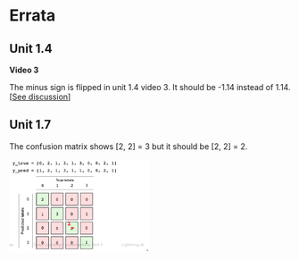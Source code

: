 # Errata



## Unit 1.4

**Video 3**

The minus sign is flipped in unit 1.4 video 3. It should be -1.14 instead of 1.14. [[See discussion](https://github.com/Lightning-AI/dl-fundamentals/discussions/10#discussion-4672374)]



## Unit 1.7

The confusion matrix shows [2, 2] = 3 but it should be [2, 2] = 2.

<img src="images/unit-1.7-cm.png" alt="unit-1.7-cm" style="zoom:33%;" />